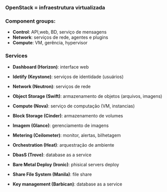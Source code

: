 ### OpenStack = infraestrutura virtualizada

### Component groups:
- **Control**: API,web, BD, serviço de mensagens
- **Network**: serviços de rede, agentes e plugins
- **Compute**: VM, gerência, hypervisor

### Services

- **Dashboard (Horizon)**: interface web
- **Idetify (Keystone)**: serviços de identidade (usuários)
- **Network (Neutron)**: serviços de rede
- **Object Storage (Swift)**: armazenamento de objetos (arquivos, imagens)
- **Compute (Nova)**: serviço de computação (VM, instancias)
- **Block Storage (Cinder)**: armazenamento de volumes
- **Imagem (Glance)**: gerenciamento de imagens
- **Metering (Ceilometer)**: monitor, alertas, bilhetagem
- **Orchestration (Heat)**: arquestração de ambiente

- **DbasS (Trove)**: database as a service
- **Bare Metal Deploy (Ironic)**: phisical servers deploy
- **Share File System (Manila)**: file share
- **Key management (Barbican)**: database as a service

